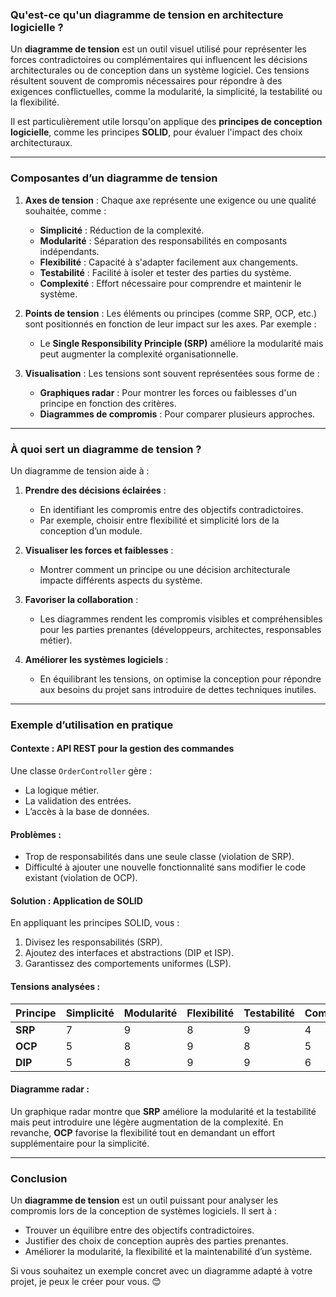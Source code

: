 ### **Qu'est-ce qu'un diagramme de tension en architecture logicielle ?**

Un **diagramme de tension** est un outil visuel utilisé pour représenter les forces contradictoires ou complémentaires qui influencent les décisions architecturales ou de conception dans un système logiciel. Ces tensions résultent souvent de compromis nécessaires pour répondre à des exigences conflictuelles, comme la modularité, la simplicité, la testabilité ou la flexibilité.

Il est particulièrement utile lorsqu'on applique des **principes de conception logicielle**, comme les principes **SOLID**, pour évaluer l'impact des choix architecturaux.

---

### **Composantes d’un diagramme de tension**
1. **Axes de tension** : Chaque axe représente une exigence ou une qualité souhaitée, comme :
   - **Simplicité** : Réduction de la complexité.
   - **Modularité** : Séparation des responsabilités en composants indépendants.
   - **Flexibilité** : Capacité à s'adapter facilement aux changements.
   - **Testabilité** : Facilité à isoler et tester des parties du système.
   - **Complexité** : Effort nécessaire pour comprendre et maintenir le système.

2. **Points de tension** : Les éléments ou principes (comme SRP, OCP, etc.) sont positionnés en fonction de leur impact sur les axes. Par exemple :
   - Le **Single Responsibility Principle (SRP)** améliore la modularité mais peut augmenter la complexité organisationnelle.

3. **Visualisation** : Les tensions sont souvent représentées sous forme de :
   - **Graphiques radar** : Pour montrer les forces ou faiblesses d'un principe en fonction des critères.
   - **Diagrammes de compromis** : Pour comparer plusieurs approches.

---

### **À quoi sert un diagramme de tension ?**
Un diagramme de tension aide à :
1. **Prendre des décisions éclairées** :
   - En identifiant les compromis entre des objectifs contradictoires.
   - Par exemple, choisir entre flexibilité et simplicité lors de la conception d’un module.

2. **Visualiser les forces et faiblesses** :
   - Montrer comment un principe ou une décision architecturale impacte différents aspects du système.

3. **Favoriser la collaboration** :
   - Les diagrammes rendent les compromis visibles et compréhensibles pour les parties prenantes (développeurs, architectes, responsables métier).

4. **Améliorer les systèmes logiciels** :
   - En équilibrant les tensions, on optimise la conception pour répondre aux besoins du projet sans introduire de dettes techniques inutiles.

---

### **Exemple d’utilisation en pratique**
#### **Contexte : API REST pour la gestion des commandes**
Une classe `OrderController` gère :
- La logique métier.
- La validation des entrées.
- L’accès à la base de données.

#### **Problèmes** :
- Trop de responsabilités dans une seule classe (violation de SRP).
- Difficulté à ajouter une nouvelle fonctionnalité sans modifier le code existant (violation de OCP).

#### **Solution : Application de SOLID**
En appliquant les principes SOLID, vous :
1. Divisez les responsabilités (SRP).
2. Ajoutez des interfaces et abstractions (DIP et ISP).
3. Garantissez des comportements uniformes (LSP).

#### **Tensions analysées** :
| Principe | Simplicité | Modularité | Flexibilité | Testabilité | Complexité |
|----------|------------|------------|-------------|-------------|------------|
| **SRP**  | 7          | 9          | 8           | 9           | 4          |
| **OCP**  | 5          | 8          | 9           | 8           | 5          |
| **DIP**  | 5          | 8          | 9           | 9           | 6          |

#### **Diagramme radar** :
Un graphique radar montre que **SRP** améliore la modularité et la testabilité mais peut introduire une légère augmentation de la complexité. En revanche, **OCP** favorise la flexibilité tout en demandant un effort supplémentaire pour la simplicité.

---

### **Conclusion**
Un **diagramme de tension** est un outil puissant pour analyser les compromis lors de la conception de systèmes logiciels. Il sert à :
- Trouver un équilibre entre des objectifs contradictoires.
- Justifier des choix de conception auprès des parties prenantes.
- Améliorer la modularité, la flexibilité et la maintenabilité d’un système.

Si vous souhaitez un exemple concret avec un diagramme adapté à votre projet, je peux le créer pour vous. 😊